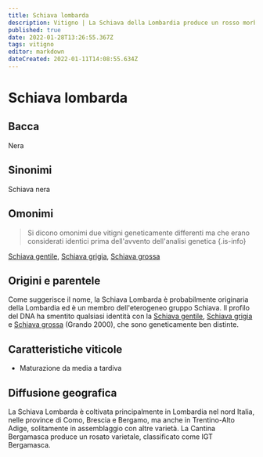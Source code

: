 ```yaml
---
title: Schiava lombarda
description: Vitigno | La Schiava della Lombardia produce un rosso morbido e fruttato.
published: true
date: 2022-01-28T13:26:55.367Z
tags: vitigno
editor: markdown
dateCreated: 2022-01-11T14:08:55.634Z
---
```


# Schiava lombarda

## Bacca
Nera

## Sinonimi
Schiava nera

## Omonimi
> Si dicono omonimi due vitigni geneticamente differenti ma che erano considerati identici prima dell'avvento dell'analisi genetica
{.is-info}

[Schiava gentile](/vitigni/Italia/schiava-gentile), [Schiava grigia](/vitigni/Italia/schiava-grigia), [Schiava grossa](/vitigni/Italia/schiava-grossa)

## Origini e parentele
Come suggerisce il nome, la Schiava Lombarda è probabilmente originaria della Lombardia ed è un membro dell'eterogeneo gruppo Schiava. Il profilo del DNA ha smentito qualsiasi identità con la [Schiava gentile](/vitigni/Italia/schiava-gentile), [Schiava grigia](/vitigni/Italia/schiava-grigia) e [Schiava grossa](/vitigni/Italia/schiava-grossa) (Grando 2000), che sono geneticamente ben distinte.

## Caratteristiche viticole
- Maturazione da media a tardiva

## Diffusione geografica

La Schiava Lombarda è coltivata principalmente in Lombardia nel nord Italia, nelle province di Como, Brescia e Bergamo, ma anche in Trentino-Alto Adige, solitamente in assemblaggio con altre varietà. La Cantina Bergamasca produce un rosato varietale, classificato come IGT Bergamasca.
